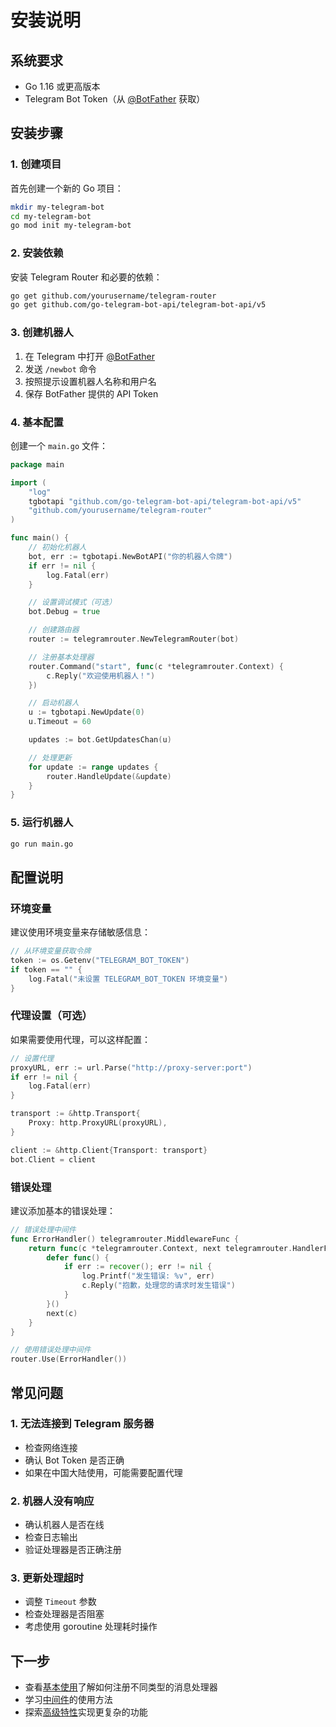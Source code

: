 # 安装说明

## 系统要求

- Go 1.16 或更高版本
- Telegram Bot Token（从 [@BotFather](https://t.me/BotFather) 获取）

## 安装步骤

### 1. 创建项目

首先创建一个新的 Go 项目：

```bash
mkdir my-telegram-bot
cd my-telegram-bot
go mod init my-telegram-bot
```

### 2. 安装依赖

安装 Telegram Router 和必要的依赖：

```bash
go get github.com/yourusername/telegram-router
go get github.com/go-telegram-bot-api/telegram-bot-api/v5
```

### 3. 创建机器人

1. 在 Telegram 中打开 [@BotFather](https://t.me/BotFather)
2. 发送 `/newbot` 命令
3. 按照提示设置机器人名称和用户名
4. 保存 BotFather 提供的 API Token

### 4. 基本配置

创建一个 `main.go` 文件：

```go
package main

import (
    "log"
    tgbotapi "github.com/go-telegram-bot-api/telegram-bot-api/v5"
    "github.com/yourusername/telegram-router"
)

func main() {
    // 初始化机器人
    bot, err := tgbotapi.NewBotAPI("你的机器人令牌")
    if err != nil {
        log.Fatal(err)
    }

    // 设置调试模式（可选）
    bot.Debug = true

    // 创建路由器
    router := telegramrouter.NewTelegramRouter(bot)

    // 注册基本处理器
    router.Command("start", func(c *telegramrouter.Context) {
        c.Reply("欢迎使用机器人！")
    })

    // 启动机器人
    u := tgbotapi.NewUpdate(0)
    u.Timeout = 60

    updates := bot.GetUpdatesChan(u)

    // 处理更新
    for update := range updates {
        router.HandleUpdate(&update)
    }
}
```

### 5. 运行机器人

```bash
go run main.go
```

## 配置说明

### 环境变量

建议使用环境变量来存储敏感信息：

```go
// 从环境变量获取令牌
token := os.Getenv("TELEGRAM_BOT_TOKEN")
if token == "" {
    log.Fatal("未设置 TELEGRAM_BOT_TOKEN 环境变量")
}
```

### 代理设置（可选）

如果需要使用代理，可以这样配置：

```go
// 设置代理
proxyURL, err := url.Parse("http://proxy-server:port")
if err != nil {
    log.Fatal(err)
}

transport := &http.Transport{
    Proxy: http.ProxyURL(proxyURL),
}

client := &http.Client{Transport: transport}
bot.Client = client
```

### 错误处理

建议添加基本的错误处理：

```go
// 错误处理中间件
func ErrorHandler() telegramrouter.MiddlewareFunc {
    return func(c *telegramrouter.Context, next telegramrouter.HandlerFunc) {
        defer func() {
            if err := recover(); err != nil {
                log.Printf("发生错误: %v", err)
                c.Reply("抱歉，处理您的请求时发生错误")
            }
        }()
        next(c)
    }
}

// 使用错误处理中间件
router.Use(ErrorHandler())
```

## 常见问题

### 1. 无法连接到 Telegram 服务器

- 检查网络连接
- 确认 Bot Token 是否正确
- 如果在中国大陆使用，可能需要配置代理

### 2. 机器人没有响应

- 确认机器人是否在线
- 检查日志输出
- 验证处理器是否正确注册

### 3. 更新处理超时

- 调整 `Timeout` 参数
- 检查处理器是否阻塞
- 考虑使用 goroutine 处理耗时操作

## 下一步

- 查看[基本使用](basic-usage.md)了解如何注册不同类型的消息处理器
- 学习[中间件](middleware.md)的使用方法
- 探索[高级特性](advanced-features.md)实现更复杂的功能 